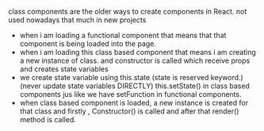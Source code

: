 class components are the older ways to create components in React. not used nowadays that much in new projects
- when i am loading a functional component that means that that component is being loaded into the page.
- when i am loading this class based component that means i am creating  a new instance of class. and constructor is called which receive props and creates state variables 
- we create state variable using this.state (state is reserved keyword.) (never update state variables DIRECTLY)
this.setState() in class based components jus like we have setFunction in functional components.
- when class based component is loaded, a new instance is created for that class and firstly , Constructor() is called and after that render() method is called. 